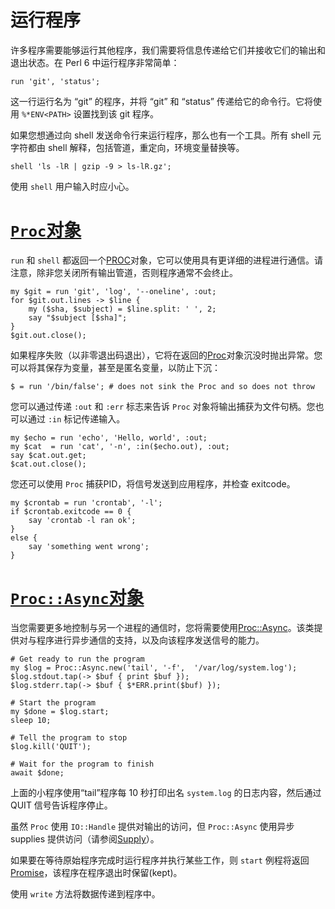# 运行程序

许多程序需要能够运行其他程序，我们需要将信息传递给它们并接收它们的输出和退出状态。在 Perl 6 中运行程序非常简单：

```perl6
run 'git', 'status';
```

这一行运行名为 “git” 的程序，并将 “git” 和 “status” 传递给它的命令行。它将使用 `%*ENV<PATH>` 设置找到该 git 程序。

如果您想通过向 shell 发送命令行来运行程序，那么也有一个工具。所有 shell 元字符都由 shell 解释，包括管道，重定向，环境变量替换等。

```perl6
shell 'ls -lR | gzip -9 > ls-lR.gz';
```

使用 `shell` 用户输入时应小心。

# [`Proc`对象](https://docs.perl6.org/language/ipc#___top)

`run` 和 `shell` 都返回一个[PROC](https://docs.perl6.org/type/Proc)对象，它可以使用具有更详细的进程进行通信。请注意，除非您关闭所有输出管道，否则程序通常不会终止。

```perl6
my $git = run 'git', 'log', '--oneline', :out;
for $git.out.lines -> $line {
    my ($sha, $subject) = $line.split: ' ', 2;
    say "$subject [$sha]";
}
$git.out.close();
```

如果程序失败（以非零退出码退出），它将在返回的[Proc](https://docs.perl6.org/type/Proc)对象沉没时抛出异常。您可以将其保存为变量，甚至是匿名变量，以防止下沉：

```perl6
$ = run '/bin/false'; # does not sink the Proc and so does not throw 
```

您可以通过传递 `:out` 和 `:err` 标志来告诉 `Proc` 对象将输出捕获为文件句柄。您也可以通过 `:in` 标记传递输入。

```perl6
my $echo = run 'echo', 'Hello, world', :out;
my $cat  = run 'cat', '-n', :in($echo.out), :out;
say $cat.out.get;
$cat.out.close();
```

您还可以使用 `Proc` 捕获PID，将信号发送到应用程序，并检查 exitcode。

```perl6
my $crontab = run 'crontab', '-l';
if $crontab.exitcode == 0 {
    say 'crontab -l ran ok';
}
else {
    say 'something went wrong';
}
```

# [`Proc::Async`对象](https://docs.perl6.org/language/ipc#___top)

当您需要更多地控制与另一个进程的通信时，您将需要使用[Proc::Async](https://docs.perl6.org/type/Proc::Async)。该类提供对与程序进行异步通信的支持，以及向该程序发送信号的能力。

```perl6
# Get ready to run the program 
my $log = Proc::Async.new('tail', '-f',  '/var/log/system.log');
$log.stdout.tap(-> $buf { print $buf });
$log.stderr.tap(-> $buf { $*ERR.print($buf) });
 
# Start the program 
my $done = $log.start;
sleep 10;
 
# Tell the program to stop 
$log.kill('QUIT');
 
# Wait for the program to finish 
await $done;
```

上面的小程序使用“tail”程序每 10 秒打印出名 `system.log` 的日志内容，然后通过 QUIT 信号告诉程序停止。

虽然 `Proc` 使用 `IO::Handle` 提供对输出的访问，但 `Proc::Async` 使用异步 supplies 提供访问（请参阅[Supply](https://docs.perl6.org/type/Supply)）。

如果要在等待原始程序完成时运行程序并执行某些工作，则 `start` 例程将返回[Promise](https://docs.perl6.org/type/Promise)，该程序在程序退出时保留(kept)。

使用 `write` 方法将数据传递到程序中。